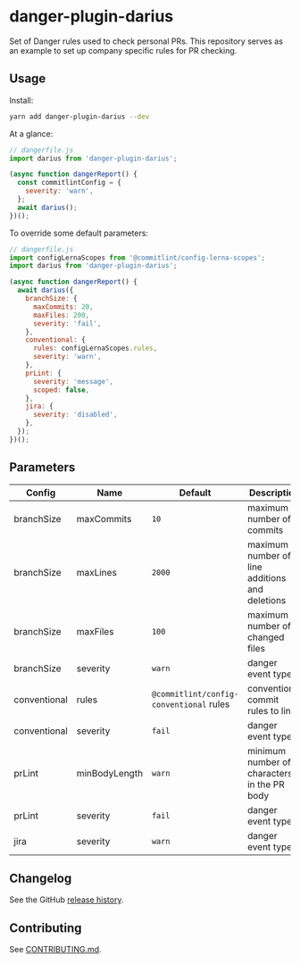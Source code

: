 # danger-plugin-darius

Set of Danger rules used to check personal PRs.
This repository serves as an example to set up company specific rules for PR checking.

## Usage

Install:

```sh
yarn add danger-plugin-darius --dev
```

At a glance:

```js
// dangerfile.js
import darius from 'danger-plugin-darius';

(async function dangerReport() {
  const commitlintConfig = {
    severity: 'warn',
  };
  await darius();
})();
```

To override some default parameters:

```js
// dangerfile.js
import configLernaScopes from '@commitlint/config-lerna-scopes';
import darius from 'danger-plugin-darius';

(async function dangerReport() {
  await darius({
    branchSize: {
      maxCommits: 20,
      maxFiles: 200,
      severity: 'fail',
    },
    conventional: {
      rules: configLernaScopes.rules,
      severity: 'warn',
    },
    prLint: {
      severity: 'message',
      scoped: false,
    },
    jira: {
      severity: 'disabled',
    },
  });
})();
```

## Parameters

| Config       | Name          | Default                                 | Description                                    |
| ------------ | ------------- | --------------------------------------- | ---------------------------------------------- |
| branchSize   | maxCommits    | `10`                                    | maximum number of commits                      |
| branchSize   | maxLines      | `2000`                                  | maximum number of line additions and deletions |
| branchSize   | maxFiles      | `100`                                   | maximum number of changed files                |
| branchSize   | severity      | `warn`                                  | danger event type                              |
| conventional | rules         | `@commitlint/config-conventional` rules | conventional commit rules to lint              |
| conventional | severity      | `fail`                                  | danger event type                              |
| prLint       | minBodyLength | `warn`                                  | minimum number of characters in the PR body    |
| prLint       | severity      | `fail`                                  | danger event type                              |
| jira         | severity      | `warn`                                  | danger event type                              |

## Changelog

See the GitHub [release history](https://github.com/darioblanco/danger-plugin-darius/releases).

## Contributing

See [CONTRIBUTING.md](CONTRIBUTING.md).
